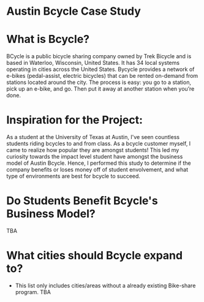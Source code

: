 # Austin Bcycle Case Study

# What is Bcycle?
BCycle is a public bicycle sharing company owned by Trek Bicycle and is based in Waterloo, Wisconsin, United States. It has 34 local systems operating in cities across the United States. Bycycle provides a network of e-bikes (pedal-assist, electric bicycles) that can be rented on-demand from stations located around the city. The process is easy: you go to a station, pick up an e-bike, and go. Then put it away at another station when you’re done. 

# Inspiration for the Project:
As a student at the University of Texas at Austin, I've seen countless students riding bcycles to and from class. As a bcycle customer myself, I came to realize how popular they are amongst students! This led my curiosity towards the impact level student have amongst the business model of Austin Bcycle. Hence, I performed this study to determine if the company benefits or loses money off of student envolvement, and what type of environments are best for bcycle to succeed.

# Do Students Benefit Bcycle's Business Model?
TBA

# What cities should Bcycle expand to? 
* This list only includes cities/areas without a already existing Bike-share program.
TBA

